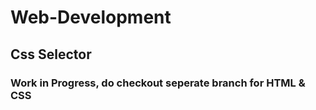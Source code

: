 # Web-Development

## Css Selector

### Work in Progress, do checkout seperate branch for HTML & CSS

